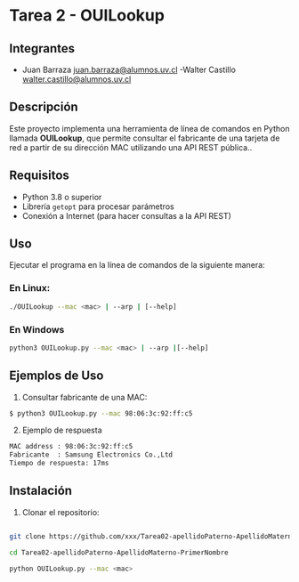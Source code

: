 # Tarea 2 - OUILookup

## Integrantes
- Juan Barraza
 juan.barraza@alumnos.uv.cl
-Walter Castillo
 walter.castillo@alumnos.uv.cl


## Descripción

Este proyecto implementa una herramienta de línea de comandos en Python llamada **OUILookup**, que permite consultar el fabricante de una tarjeta de red a partir de su dirección MAC utilizando una API REST pública..

## Requisitos

- Python 3.8 o superior
- Librería `getopt` para procesar parámetros
- Conexión a Internet (para hacer consultas a la API REST)

## Uso

Ejecutar el programa en la línea de comandos de la siguiente manera:

### En Linux:
   ```bash
   ./OUILookup --mac <mac> | --arp | [--help]
```
### En Windows
 ```bash
 python3 OUILookup.py --mac <mac> | --arp |[--help]
```

## Ejemplos de Uso 

1. Consultar fabricante de una MAC:

```bash
$ python3 OUILookup.py --mac 98:06:3c:92:ff:c5
```

2. Ejemplo de respuesta

```bash
MAC address : 98:06:3c:92:ff:c5
Fabricante  : Samsung Electronics Co.,Ltd
Tiempo de respuesta: 17ms
```



## Instalación

1. Clonar el repositorio:
```bash

git clone https://github.com/xxx/Tarea02-apellidoPaterno-ApellidoMaterno-PrimerNombre.git

cd Tarea02-apellidoPaterno-ApellidoMaterno-PrimerNombre

python OUILookup.py --mac <mac>
```
